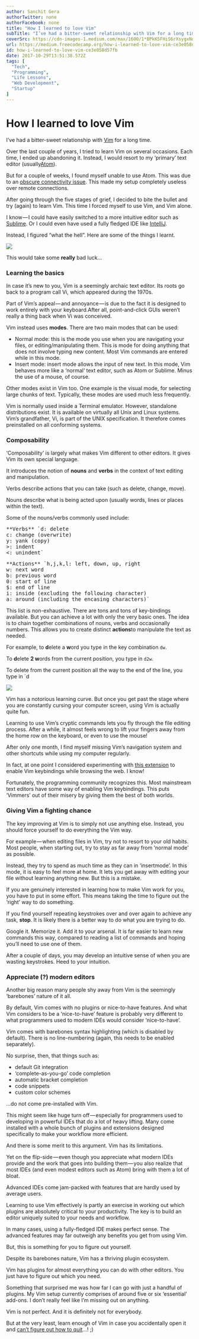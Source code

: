 ```yaml
---
author: Sanchit Gera
authorTwitter: none
authorFacebook: none
title: "How I learned to love Vim"
subTitle: "I’ve had a bitter-sweet relationship with Vim for a long time...."
coverSrc: https://cdn-images-1.medium.com/max/1600/1*BPkK5FHiS6rXsygxNoO2XA.jpeg
url: https://medium.freecodecamp.org/how-i-learned-to-love-vim-ce3e058d57fb
id: how-i-learned-to-love-vim-ce3e058d57fb
date: 2017-10-29T13:51:38.572Z
tags: [
  "Tech",
  "Programming",
  "Life Lessons",
  "Web Development",
  "Startup"
]
---
```

# How I learned to love Vim

I’ve had a bitter-sweet relationship with [Vim](http://%28https://vim.sourceforge.io/about.php) for a long time.

Over the last couple of years, I tried to learn Vim on several occasions. Each time, I ended up abandoning it. Instead, I would resort to my ‘primary’ text editor (usually[Atom](https://atom.io/)).

But for a couple of weeks, I found myself unable to use Atom. This was due to an [obscure connectivity issue](https://github.com/atom/atom/issues/2456). This made my setup completely useless over remote connections.

After going through the five stages of grief, I decided to bite the bullet and try (again) to learn Vim. This time I forced myself to use Vim, and Vim alone.

I know — I could have easily switched to a more intuitive editor such as [Sublime](https://www.sublimetext.com/). Or I could even have used a fully fledged IDE like [IntelliJ](https://www.jetbrains.com/idea/).

Instead, I figured “what the hell”. Here are some of the things I learnt.



![](https://cdn-images-1.medium.com/max/1600/1*BPkK5FHiS6rXsygxNoO2XA.jpeg)

This would take some **really** bad luck…



### Learning the basics

In case it’s new to you, Vim is a seemingly archaic text editor. Its roots go back to a program call Vi, which appeared during the 1970s.

Part of Vim’s appeal — and annoyance — is due to the fact it is designed to work entirely with your keyboard.After all, point-and-click GUIs weren’t really a thing back when Vi was conceived.

Vim instead uses **modes**. There are two main modes that can be used:

*   Normal mode: this is the mode you use when you are navigating your files, or editing/manipulating them. This is mode for doing anything that does not involve typing new content. Most Vim commands are entered while in this mode.
*   Insert mode: insert mode allows the input of new text. In this mode, Vim behaves more like a ‘normal’ text editor, such as Atom or Sublime. Minus the use of a mouse, of course.

Other modes exist in Vim too. One example is the visual mode, for selecting large chunks of text. Typically, these modes are used much less frequently.

Vim is normally used inside a Terminal emulator. However, standalone distributions exist. It is available on virtually all Unix and Linux systems. Vim’s grandfather, Vi, is part of the UNIX specification. It therefore comes preinstalled on all conforming systems.

### Composability

‘Composability’ is largely what makes Vim different to other editors. It gives Vim its own special language.

It introduces the notion of **nouns** and **verbs** in the context of text editing and manipulation.

Verbs describe actions that you can take (such as delete, change, move).

Nouns describe what is being acted upon (usually words, lines or places within the text).

Some of the nouns/verbs commonly used include:

<pre name="6e23" id="6e23" class="graf graf--pre graf-after--p">**Verbs** `d: delete  
c: change (overwrite)  
y: yank (copy)  
>: indent  
<: unindent`</pre>

<pre name="ced9" id="ced9" class="graf graf--pre graf-after--pre">**Actions** `h,j,k,l: left, down, up, right  
w: next word  
b: previous word  
0: start of line  
$: end of line  
i: inside (excluding the following character)  
a: around (including the encasing characters)`</pre>

This list is non-exhaustive. There are tons and tons of key-bindings available. But you can achieve a lot with only the very basic ones. The idea is to chain together combinations of nouns, verbs and occasionally numbers. This allows you to create distinct **actions**to manipulate the text as needed.

For example, to **d**elete a **w**ord you type in the key combination `dw`.

To **d**elete **2 w**ords from the current position, you type in `d2w`.

To delete from the current position all the way to the end of the line, you type in `d

![](https://cdn-images-1.medium.com/max/1600/1*GxjghsOxebsrrVZkZ1sK5g.jpeg)



Vim has a notorious learning curve. But once you get past the stage where you are constantly cursing your computer screen, using Vim is actually quite fun.

Learning to use Vim’s cryptic commands lets you fly through the file editing process. After a while, it almost feels wrong to lift your fingers away from the home row on the keyboard, or even to use the mouse!

After only one month, I find myself missing Vim’s navigation system and other shortcuts while using my computer regularly.

In fact, at one point I considered experimenting with [this extension](https://chrome.google.com/webstore/detail/vimium/dbepggeogbaibhgnhhndojpepiihcmeb?hl=en) to enable Vim keybindings while browsing the web. I know!

Fortunately, the programming community recognizes this. Most mainstream text editors have some way of enabling Vim keybindings. This puts ‘Vimmers’ out of their misery by giving them the best of both worlds.

### Giving Vim a fighting chance

The key improving at Vim is to simply not use anything else. Instead, you should force yourself to do everything the Vim way.

For example — when editing files in Vim, try not to resort to your old habits. Most people, when starting out, try to stay as far away from ‘normal mode’ as possible.

Instead, they try to spend as much time as they can in ‘insertmode’. In this mode, it is easy to feel more at home. It lets you get away with editing your file without learning anything new. But this is a mistake.

If you are genuinely interested in learning how to make Vim work for you, you have to put in some effort. This means taking the time to figure out the ‘right’ way to do something.

If you find yourself repeating keystrokes over and over again to achieve any task, **stop**. It is likely there is a better way to do what you are trying to do.

Google it. Memorize it. Add it to your arsenal. It is far easier to learn new commands this way, compared to reading a list of commands and hoping you’ll need to use one of them.

After a couple of days, you may develop an intuitive sense of when you are wasting keystrokes. Heed to your intuition.

### Appreciate (?) modern editors

Another big reason many people shy away from Vim is the seemingly ‘barebones’ nature of it all.

By default, Vim comes with no plugins or nice-to-have features. And what Vim considers to be a ‘nice-to-have’ feature is probably very different to what programmers used to modern IDEs would consider ‘nice-to-have’.

Vim comes with barebones syntax highlighting (which is disabled by default). There is no line-numbering (again, this needs to be enabled separately).

No surprise, then, that things such as:

*   default Git integration
*   ‘complete-as-you-go’ code completion
*   automatic bracket completion
*   code snippets
*   custom color schemes

…do not come pre-installed with Vim.

This might seem like huge turn off — especially for programmers used to developing in powerful IDEs that do a lot of heavy lifting. Many come installed with a whole bunch of plugins and extensions designed specifically to make your workflow more efficient.

And there is some merit to this argument. Vim has its limitations.

Yet on the flip-side — even though you appreciate what modern IDEs provide and the work that goes into building them — you also realize that most IDEs (and even modest editors such as Atom) bring with them a lot of bloat.

Advanced IDEs come jam-packed with features that are hardly used by average users.

Learning to use Vim effectively is partly an exercise in working out which plugins are absolutely critical to your productivity. The key is to build an editor uniquely suited to your needs and workflow.

In many cases, using a fully-fledged IDE makes perfect sense. The advanced features may far outweigh any benefits you get from using Vim.

But, this is something for you to figure out yourself.

Despite its barebones nature, Vim has a thriving plugin ecosystem.

Vim has plugins for almost everything you can do with other editors. You just have to figure out which you need.

Something that surprised me was how far I can go with just a handful of plugins. My Vim setup currently comprises of around five or six ‘essential’ add-ons. I don’t really feel like I’m missing out on anything.

Vim is not perfect. And it is definitely not for everybody.

But at the very least, learn enough of Vim in case you accidentally open it and [can’t figure out how to quit](https://stackoverflow.blog/2017/05/23/stack-overflow-helping-one-million-developers-exit-vim/)…! ;)








